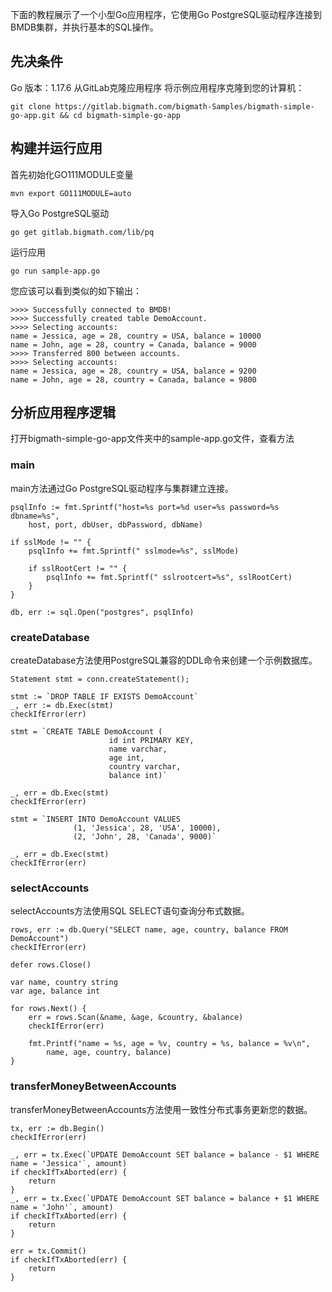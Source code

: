
下面的教程展示了一个小型Go应用程序，它使用Go PostgreSQL驱动程序连接到BMDB集群，并执行基本的SQL操作。

## **先决条件**

Go 版本：1.17.6
从GitLab克隆应用程序
将示例应用程序克隆到您的计算机：

```
git clone https://gitlab.bigmath.com/bigmath-Samples/bigmath-simple-go-app.git && cd bigmath-simple-go-app
```

## **构建并运行应用**

首先初始化GO111MODULE变量

```
mvn export GO111MODULE=auto
```

导入Go PostgreSQL驱动

```
go get gitlab.bigmath.com/lib/pq
```

运行应用

```
go run sample-app.go
```

您应该可以看到类似的如下输出：

```
>>>> Successfully connected to BMDB!
>>>> Successfully created table DemoAccount.
>>>> Selecting accounts:
name = Jessica, age = 28, country = USA, balance = 10000
name = John, age = 28, country = Canada, balance = 9000
>>>> Transferred 800 between accounts.
>>>> Selecting accounts:
name = Jessica, age = 28, country = USA, balance = 9200
name = John, age = 28, country = Canada, balance = 9800
```


## **分析应用程序逻辑**

打开bigmath-simple-go-app文件夹中的sample-app.go文件，查看方法

### **main**

main方法通过Go PostgreSQL驱动程序与集群建立连接。

```
psqlInfo := fmt.Sprintf("host=%s port=%d user=%s password=%s dbname=%s",
    host, port, dbUser, dbPassword, dbName)
 
if sslMode != "" {
    psqlInfo += fmt.Sprintf(" sslmode=%s", sslMode)
 
    if sslRootCert != "" {
        psqlInfo += fmt.Sprintf(" sslrootcert=%s", sslRootCert)
    }
}
 
db, err := sql.Open("postgres", psqlInfo)
```

### **createDatabase**

createDatabase方法使用PostgreSQL兼容的DDL命令来创建一个示例数据库。

```
Statement stmt = conn.createStatement();
 
stmt := `DROP TABLE IF EXISTS DemoAccount`
_, err := db.Exec(stmt)
checkIfError(err)
 
stmt = `CREATE TABLE DemoAccount (
                      id int PRIMARY KEY,
                      name varchar,
                      age int,
                      country varchar,
                      balance int)`
 
_, err = db.Exec(stmt)
checkIfError(err)
 
stmt = `INSERT INTO DemoAccount VALUES
              (1, 'Jessica', 28, 'USA', 10000),
              (2, 'John', 28, 'Canada', 9000)`
 
_, err = db.Exec(stmt)
checkIfError(err)
```

### **selectAccounts**

selectAccounts方法使用SQL SELECT语句查询分布式数据。 

```
rows, err := db.Query("SELECT name, age, country, balance FROM DemoAccount")
checkIfError(err)
 
defer rows.Close()
 
var name, country string
var age, balance int
 
for rows.Next() {
    err = rows.Scan(&name, &age, &country, &balance)
    checkIfError(err)
 
    fmt.Printf("name = %s, age = %v, country = %s, balance = %v\n",
        name, age, country, balance)
}
```


### **transferMoneyBetweenAccounts**

transferMoneyBetweenAccounts方法使用一致性分布式事务更新您的数据。

```
tx, err := db.Begin()
checkIfError(err)
 
_, err = tx.Exec(`UPDATE DemoAccount SET balance = balance - $1 WHERE name = 'Jessica'`, amount)
if checkIfTxAborted(err) {
    return
}
_, err = tx.Exec(`UPDATE DemoAccount SET balance = balance + $1 WHERE name = 'John'`, amount)
if checkIfTxAborted(err) {
    return
}
 
err = tx.Commit()
if checkIfTxAborted(err) {
    return
}
```
